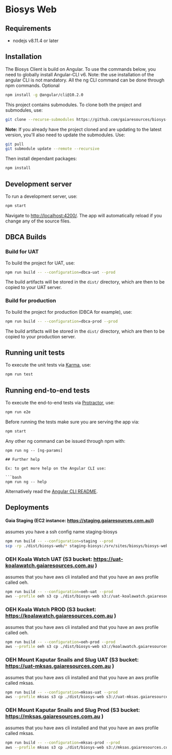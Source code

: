 # Biosys Web

## Requirements

* nodejs v8.11.4 or later

## Installation

The Biosys Client is build on Angular. To use the commands below, you need to globally install Angular-CLI v6.
Note: the use installation of the angular CLI is not mandatory. All the ng CLI command can be done through npm commands.
Optional
```bash
npm install -g @angular/cli@10.2.0
```

This project contains submodules. To clone both the project and submodules, use:

```bash
git clone --recurse-submodules https://github.com/gaiaresources/biosys-web
```

**Note:** If you already have the project cloned and are updating to the latest version, you'll also need to update the submodules. Use:

```bash
git pull
git submodule update --remote --recursive
```

Then install dependant packages:

```bash
npm install
```

## Development server

To run a development server, use: 

```bash
npm start
``` 

Navigate to [http://localhost:4200/](http://localhost:4200/). The app will automatically reload if you change any of the source files.

## DBCA Builds

### Build for UAT

To build the project for UAT, use: 

```bash
npm run build -- --configuration=dbca-uat --prod
 ```

The build artifacts will be stored in the `dist/` directory, which are then to be copied to your UAT server.

### Build for production

To build the project for production (DBCA for example), use: 

```bash
npm run build -- --configuration=dbca-prod --prod
 ```

The build artifacts will be stored in the `dist/` directory, which are then to be copied to your production server.

## Running unit tests

To execute the unit tests via [Karma](https://karma-runner.github.io), use:

```bash
npm run test
```

## Running end-to-end tests

To execute the end-to-end tests via [Protractor](http://www.protractortest.org/), use:

```bash
npm run e2e
```

Before running the tests make sure you are serving the app via:
 
```bash
npm start
```

Any other ng command can be issued through npm with:
```
npm run ng -- [ng-params]

## Further help

Ex: to get more help on the Angular CLI use:

```bash
npm run ng -- help
```

Alternatively read the [Angular CLI README](https://github.com/angular/angular-cli/blob/master/README.md).


## Deployments
####  Gaia Staging (EC2 instance: https://staging.gaiaresources.com.au))
assumes you have a ssh config name staging-biosys
```bash
npm run build -- --configuration=staging --prod
scp -rp ./dist/biosys-web/* staging-biosys:/srv/sites/biosys/biosys-web/
```

### OEH Koala Watch UAT (S3 bucket: https://uat-koalawatch.gaiaresources.com.au )
assumes that you have aws cli installed and that you have an aws profile called oeh.
```bash
npm run build -- --configuration=oeh-uat --prod
aws --profile oeh s3 cp ./dist/biosys-web s3://uat-koalawatch.gaiaresources.com.au --region ap-southeast-2 --recursive
```

### OEH Koala Watch PROD (S3 bucket: https://koalawatch.gaiaresources.com.au )
assumes that you have aws cli installed and that you have an aws profile called oeh.
```bash
npm run build -- --configuration=oeh-prod --prod
aws --profile oeh s3 cp ./dist/biosys-web s3://koalawatch.gaiaresources.com.au --region ap-southeast-2 --recursive
```

### OEH Mount Kaputar Snails and Slug UAT (S3 bucket: https://uat-mksas.gaiaresources.com.au )
assumes that you have aws cli installed and that you have an aws profile called mksas.
```bash
npm run build -- --configuration=mksas-uat --prod
aws --profile mksas s3 cp ./dist/biosys-web s3://uat-mksas.gaiaresources.com.au --region ap-southeast-2 --recursive
```

### OEH Mount Kaputar Snails and Slug Prod (S3 bucket: https://mksas.gaiaresources.com.au )
assumes that you have aws cli installed and that you have an aws profile called mksas.
```bash
npm run build -- --configuration=mksas-prod --prod
aws --profile mksas s3 cp ./dist/biosys-web s3://mksas.gaiaresources.com.au --region ap-southeast-2 --recursive
```
